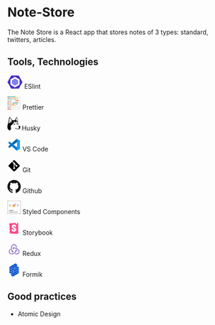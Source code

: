# Note-Store

The Note Store is a React app that stores notes of 3 types: standard, twitters, articles.

## Tools, Technologies

  <p> <img src="./public/readme/eslint.png" height="30"> ESlint </p>
  <p> <img src="./public/readme/prettier.png" height="30"> Prettier </p>
  <p> <img src="./public/readme/husky.png" height="30"> Husky </p>
  <p> <img src="./public/readme/vscode.png" height="30"> VS Code </p>
  <p> <img src="./public/readme/git.png" height="30"> Git </p>
  <p> <img src="./public/readme/github.png" height="30"> Github </p>
  <p> <img src="./public/readme/styled-components.png" height="30"> Styled Components </p>
  <p> <img src="./public/readme/storybook.png" height="30"> Storybook </p>
  <p> <img src="./public/readme/redux.svg" height="30"> Redux </p>
  <p> <img src="./public/readme/formik.png" height="30"> Formik </p>

## Good practices

- Atomic Design
